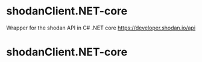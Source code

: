# shodanClient.NET-core
Wrapper for the shodan API in C# .NET core
https://developer.shodan.io/api
# shodanClient.NET-core
